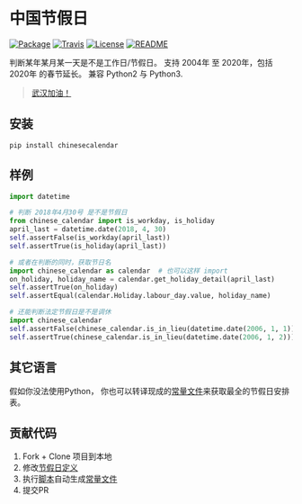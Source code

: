 # 中国节假日

[![Package](https://img.shields.io/pypi/v/chinesecalendar.svg)](https://pypi.python.org/pypi/chinesecalendar)
[![Travis](https://img.shields.io/travis/LKI/chinese-calendar.svg)](https://travis-ci.org/LKI/chinese-calendar)
[![License](https://img.shields.io/github/license/LKI/chinese-calendar.svg)](https://github.com/LKI/chinese-calendar/blob/master/LICENSE)
[![README](https://img.shields.io/badge/README-English-brightgreen.svg)](https://github.com/LKI/chinese-calendar/blob/master/README.en.md)

判断某年某月某一天是不是工作日/节假日。
支持 2004年 至 2020年，包括 2020年 的春节延长。
兼容 Python2 与 Python3.

> [武汉加油！](https://wuhan2020.github.io/)

## 安装

```
pip install chinesecalendar
```

## 样例

``` python
import datetime

# 判断 2018年4月30号 是不是节假日
from chinese_calendar import is_workday, is_holiday
april_last = datetime.date(2018, 4, 30)
self.assertFalse(is_workday(april_last))
self.assertTrue(is_holiday(april_last))

# 或者在判断的同时，获取节日名
import chinese_calendar as calendar  # 也可以这样 import
on_holiday, holiday_name = calendar.get_holiday_detail(april_last)
self.assertTrue(on_holiday)
self.assertEqual(calendar.Holiday.labour_day.value, holiday_name)

# 还能判断法定节假日是不是调休
import chinese_calendar
self.assertFalse(chinese_calendar.is_in_lieu(datetime.date(2006, 1, 1)))
self.assertTrue(chinese_calendar.is_in_lieu(datetime.date(2006, 1, 2)))
```

## 其它语言

假如你没法使用Python，
你也可以转译现成的[常量文件][constants.py]来获取最全的节假日安排表。

## 贡献代码

1. Fork + Clone 项目到本地
2. 修改[节假日定义][scripts/data.py]
3. 执行[脚本][scripts/__init__.py]自动生成[常量文件][constants.py]
4. 提交PR

[constants.py]: https://github.com/LKI/chinese-calendar/blob/master/chinese_calendar/constants.py
[scripts/data.py]: https://github.com/LKI/chinese-calendar/blob/master/chinese_calendar/scripts/data.py
[scripts/__init__.py]: https://github.com/LKI/chinese-calendar/blob/master/chinese_calendar/scripts/__init__.py
